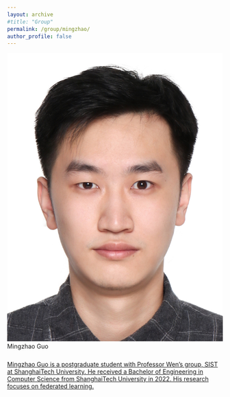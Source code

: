 ```yaml
---
layout: archive
#title: "Group"
permalink: /group/mingzhao/
author_profile: false
---
```


<link rel="stylesheet" href="/css/customized-stylesheet.css">

<div class="content-framework">

<div class="group-member">
    <div class="member-photo"><img src="/images/guomzh.jpg"></div>
    <div class="member-info-sets">
        <div class="member-name" style="margin-bottom: 25px;">Mingzhao Guo</div>
        <div class="member-misc"><a href="">Mingzhao Guo is a postgraduate student with Professor Wen’s group, SIST at ShanghaiTech University. He received a Bachelor of Engineering in Computer Science from ShanghaiTech University in 2022. His research focuses on federated learning.</a></div>
    </div>
</div>

</div>

